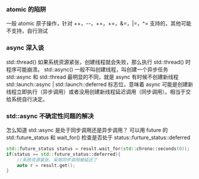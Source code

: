 ### atomic 的陷阱
一般 atomic 原子操作，针对 ++，--，+=，+=，&=，|=，^= 支持的，其他可能不支持，自行测试


### async 深入谈
std::thread() 如果系统资源紧张，创建线程就会失败，那么执行 std::thread() 时程序可能崩溃。
std::async() 一般不叫创建线程，叫创建一个异步任务
std::async 和 std::thread 最明显的不同，就是 async 有时候不创建新线程
std::launch::async | std::launch::deferred 标志位，意味着 async 可能是创建新线程立即执行（异步调用）或者没用创建新线程延迟调用（同步调用）。相当于交给系统自行决定。

### std::async 不确定性问题的解决
怎么知道 std::async 是处于同步调用还是异步调用？
可以用 future 的 std::future_status 和 wait_for() 检查是否处于 status::furture_status::deferred

```cpp
std::future_status status = result.wait_for(std::chrono::seconds(0));
if(status == std::future_status::deferred){
    //系统资源紧张，采用同步调用被延迟了
    auto r = result.get();
}
```